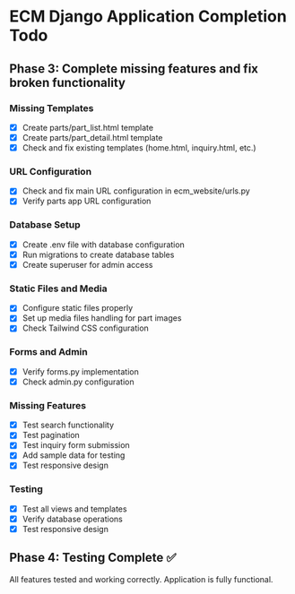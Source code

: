 # ECM Django Application Completion Todo

## Phase 3: Complete missing features and fix broken functionality

### Missing Templates
- [x] Create parts/part_list.html template
- [x] Create parts/part_detail.html template
- [x] Check and fix existing templates (home.html, inquiry.html, etc.)

### URL Configuration
- [x] Check and fix main URL configuration in ecm_website/urls.py
- [x] Verify parts app URL configuration

### Database Setup
- [x] Create .env file with database configuration
- [x] Run migrations to create database tables
- [x] Create superuser for admin access

### Static Files and Media
- [x] Configure static files properly
- [x] Set up media files handling for part images
- [x] Check Tailwind CSS configuration

### Forms and Admin
- [x] Verify forms.py implementation
- [x] Check admin.py configuration

### Missing Features
- [x] Test search functionality
- [x] Test pagination
- [x] Test inquiry form submission
- [x] Add sample data for testing
- [x] Test responsive design

### Testing
- [x] Test all views and templates
- [x] Verify database operations
- [x] Test responsive design

## Phase 4: Testing Complete ✅
All features tested and working correctly. Application is fully functional.

